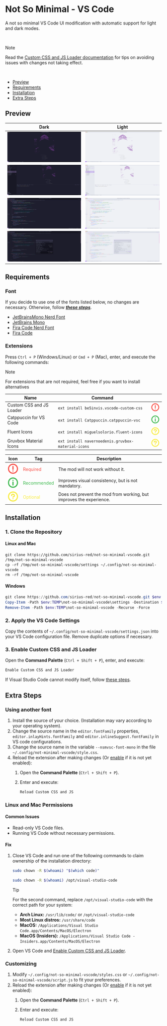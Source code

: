 # Not So Minimal - VS Code

A not so minimal VS Code UI modification with automatic support for light and dark modes.

<br />

> [!NOTE]
> Read the [Custom CSS and JS Loader documentation](https://marketplace.visualstudio.com/items?itemName=be5invis.vscode-custom-css) for tips on avoiding issues with changes not taking effect.

<br />

- [Preview](#preview)
- [Requirements](#requirements)
- [Installation](#installation)
- [Extra Steps](#extra-steps)

## Preview

|                                                      Dark                                                       |                                                       Light                                                       |
| :-------------------------------------------------------------------------------------------------------------: | :---------------------------------------------------------------------------------------------------------------: |
|                           <img src="assets/preview/welcome.dark.png" alt="Welcome" />                           |                           <img src="assets/preview/welcome.light.png"  alt="Welcome" />                           |
| <img src="assets/preview/sidebar+terminal+selected-items.dark.png" alt="Sidebar + Terminal + Selected Items" /> | <img src="assets/preview/sidebar+terminal+selected-items.light.png"  alt="Sidebar + Terminal + Selected Items" /> |
|                            <img src="assets/preview/editor.dark.png" alt="Editor" />                            |                            <img src="assets/preview/editor.light.png"  alt="Editor" />                            |
|                   <img src="assets/preview/command-palette.dark.png" alt="Command Palette" />                   |                   <img src="assets/preview/command-palette.light.png"  alt="Command Palette" />                   |

## Requirements

### Font

If you decide to use one of the fonts listed below, no changes are necessary. Otherwise, follow [***these steps***](#using-another-font).

- [JetBrainsMono Nerd Font](https://www.nerdfonts.com/font-downloads)
- [JetBrains Mono](https://www.jetbrains.com/lp/mono/)
- [Fira Code Nerd Font](https://www.nerdfonts.com/font-downloads)
- [Fira Code](https://github.com/tonsky/FiraCode)

### Extensions

Press `Ctrl + P` (Windows/Linux) or `Cmd + P` (Mac), enter, and execute the following commands:

> [!NOTE]
> For extensions that are not required, feel free if you want to install alternatives

| Name                     | Command                                            |                                                                    |
| ------------------------ | -------------------------------------------------- | ------------------------------------------------------------------ |
| Custom CSS and JS Loader | `ext install be5invis.vscode-custom-css`           | <img src="assets/icons/required.svg" alt="Icon: Required" />       |
| Catppuccin for VS Code   | `ext install Catppuccin.catppuccin-vsc`            | <img src="assets/icons/recommended.svg" alt="Icon: Recommended" /> |
| Fluent Icons             | `ext install miguelsolorio.fluent-icons`           | <img src="assets/icons/optional.svg" alt="Icon: Optional" />       |
| Gruvbox Material Icons   | `ext install navernoedenis.gruvbox-material-icons` | <img src="assets/icons/optional.svg" alt="Icon: Optional" />       |

| Icon                                                               | Tag                                              | Description                                                         |
| ------------------------------------------------------------------ | ------------------------------------------------ | ------------------------------------------------------------------- |
| <img src="assets/icons/required.svg" alt="Icon: Required" />       | <span style="color: #f85149;">Required</span>    | The mod will not work without it.                                   |
| <img src="assets/icons/recommended.svg" alt="Icon: Recommended" /> | <span style="color: #3fb950;">Recommended</span> | Improves visual consistency, but is not mandatory.                  |
| <img src="assets/icons/optional.svg" alt="Icon: Optional" />       | <span style="color: #f8ec44;">Optional</span>    | Does not prevent the mod from working, but improves the experience. |

## Installation

### 1. Clone the Repository

#### Linux and Mac

```shell
git clone https://github.com/sirius-red/not-so-minimal-vscode.git /tmp/not-so-minimal-vscode
cp -rf /tmp/not-so-minimal-vscode/settings ~/.config/not-so-minimal-vscode
rm -rf /tmp/not-so-minimal-vscode
```

#### Windows

```powershell
git clone https://github.com/sirius-red/not-so-minimal-vscode.git $env:TEMP\not-so-minimal-vscode
Copy-Item -Path $env:TEMP\not-so-minimal-vscode\settings -Destination $env:USERPROFILE\.config\not-so-minimal-vscode -Recurse -Force
Remove-Item -Path $env:TEMP\not-so-minimal-vscode -Recurse -Force
```

### 2. Apply the VS Code Settings

Copy the contents of `~/.config/not-so-minimal-vscode/settings.json` into your VS Code configuration file. Remove duplicate options if necessary.

### 3. Enable Custom CSS and JS Loader

Open the **Command Palette** (`Ctrl + Shift + P`), enter, and execute:

```txt
Enable Custom CSS and JS Loader
```

If Visual Studio Code cannot modify itself, follow [these steps](#linux-and-mac-permissions).

## Extra Steps

### Using another font

1. Install the source of your choice. (Installation may vary according to your operating system).
2. Change the source name in the `editor.fontFamily` properties, `editor.inlayHints.fontFamily` and `editor.inlineSuggest.fontFamily` in VS code configurations.
3. Change the source name in the variable `--nsmvsc-font-mono` in the file `~/.config/not-minimal-vscode/style.css`.
4. Reload the extension after making changes (Or [enable](#3-enable-custom-css-and-js-loader) if it is not yet enabled):
   1. Open the **Command Palette** (`Ctrl + Shift + P`).
   2. Enter and execute:

      ```txt
      Reload Custom CSS and JS
      ```

### Linux and Mac Permissions

#### Common Issues

- Read-only VS Code files.
- Running VS Code without necessary permissions.

#### Fix

1. Close VS Code and run one of the following commands to claim ownership of the installation directory:

    ```sh
    sudo chown -R $(whoami) "$(which code)"
    ```

    ```sh
    sudo chown -R $(whoami) /opt/visual-studio-code
    ```

    > [!TIP]
    > For the second command, replace `/opt/visual-studio-code` with the correct path for your system:
    >
    > - **Arch Linux:** `/usr/lib/code/` or `/opt/visual-studio-code`
    > - **Most Linux distros:** `/usr/share/code`
    > - **MacOS:** `/Applications/Visual Studio Code.app/Contents/MacOS/Electron`
    > - **MacOS (Insiders):** `/Applications/Visual Studio Code - Insiders.app/Contents/MacOS/Electron`

2. Open VS Code and [Enable Custom CSS and JS Loader](#3-enable-custom-css-and-js-loader).

### Customizing

1. Modify `~/.config/not-so-minimal-vscode/styles.css` or `~/.config/not-so-minimal-vscode/script.js` to fit your preferences.
2. Reload the extension after making changes (Or [enable](#3-enable-custom-css-and-js-loader) if it is not yet enabled):
   1. Open the **Command Palette** (`Ctrl + Shift + P`).
   2. Enter and execute:

      ```txt
      Reload Custom CSS and JS
      ```
